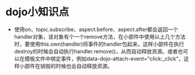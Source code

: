 # dojo小知识点 #
- 使用on、topic.subscribe、aspect.before、aspect.after都会返回一个handler对象，该对象有个一个remove方法，在小部件中使用以上几个方法时，要使用this.own(handler)将事件的handler包起来，这样小部件在执行destroy的时候会自动执行handler.remove()，从而自动释放资源。或者也可以在模板文件中绑定事件，例如data-dojo-attach-event="click:_click"，这样小部件在销毁的时候也会自动释放资源。